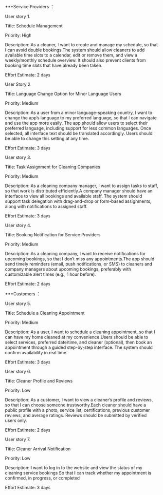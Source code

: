 ***Service Providers ：

User story 1. 

Title: Schedule Management

Priority: High

Description:
As a cleaner, I want to create and manage my schedule, so that I can avoid double bookings.The system should allow cleaners to add available time slots to a calendar, edit or remove them, and view a weekly/monthly schedule overview. It should also prevent clients from booking time slots that have already been taken.

Effort Estimate: 2 days


User Story 2.

Title: Language Change Option for Minor Language Users

Priority: Medium

Description:
As a user from a minor language-speaking country, I want to change the app’s language to my preferred language, so that I can navigate and use the app more easily.
The app should allow users to select their preferred language, including support for less common languages. Once selected, all interface text should be translated accordingly. Users should be able to change this setting at any time.

Effort Estimate: 3 days


User story 3. 

Title: Task Assignment for Cleaning Companies

Priority: Medium

Description:
As a cleaning company manager, I want to assign tasks to staff, so that work is distributed efficiently.A company manager should have an interface to view all bookings and available staff. The system should support task delegation with drag-and-drop or form-based assignments, along with notifications to assigned staff.

Effort Estimate: 3 days


User story 4.

Title: Booking Notification for Service Providers

Priority: Medium

Description:
As a cleaning company, I want to receive notifications for upcoming bookings, so that I don’t miss any appointments.The app should send timely reminders (email, push notifications, or SMS) to cleaners and company managers about upcoming bookings, preferably with customizable alert times (e.g., 1 hour before).

Effort Estimate: 2 days



***Customers ：


User story 5. 

Title: Schedule a Cleaning Appointment

Priority: Medium

Description:
As a user, I want to schedule a cleaning appointment, so that I can have my home cleaned at my convenience.Users should be able to select services, preferred date/time, and cleaner (optional), then book an appointment through a guided step-by-step interface. The system should confirm availability in real time.

Effort Estimate: 3 days


User story 6.

Title: Cleaner Profile and Reviews

Priority: Low

Description:
As a customer, I want to view a cleaner’s profile and reviews, so that I can choose someone trustworthy.Each cleaner should have a public profile with a photo, service list, certifications, previous customer reviews, and average ratings. Reviews should be submitted by verified users only.

Effort Estimate: 2 days

User story 7.

Title: Cleaner Arrival Notification

Priority: Low

Description:
I want to log in to the website and view the status of my cleaning service bookings So that I can track whether my appointment is confirmed, in progress, or completed

Effort Estimate: 3 days

